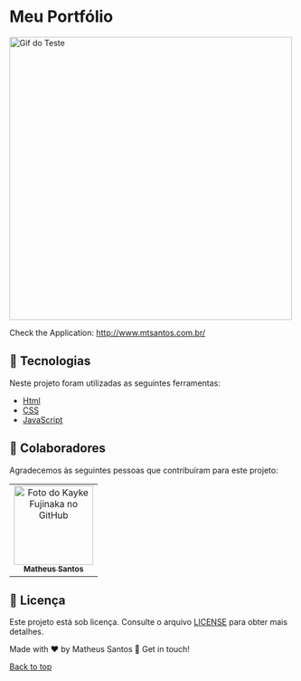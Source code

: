 # Meu Portfólio

<img id="top" src="./assets/GIF/page.gif" width="500px" alt="Gif do Teste">


Check the Application: http://www.mtsantos.com.br/ <br>

## :rocket: Tecnologias ##

Neste projeto foram utilizadas as seguintes ferramentas:

- [Html](https://developer.mozilla.org/pt-BR/docs/Web/HTML/Element/html/)  
- [CSS](https://developer.mozilla.org/pt-BR/docs/Web/CSS)  
- [JavaScript](https://developer.mozilla.org/pt-BR/docs/Web/JavaScript) 

## 🤝 Colaboradores

Agradecemos às seguintes pessoas que contribuíram para este projeto:

<table>
  <tr>
    <td align="center">
      <a href="#">
        <img src="https://avatars.githubusercontent.com/u/90225074?v=4" width="140px;" alt="Foto do Kayke Fujinaka no GitHub"/><br>
        <sub>
          <b>Matheus Santos</b>
        </sub>
      </a>
    </td>
  </tr>
</table>

## 📝 Licença

Este projeto está sob licença. Consulte o arquivo [LICENSE](LICENSE.md) para obter mais detalhes.

Made with ♥ by Matheus Santos 👋 Get in touch!

<a href="#top">Back to top</a>
